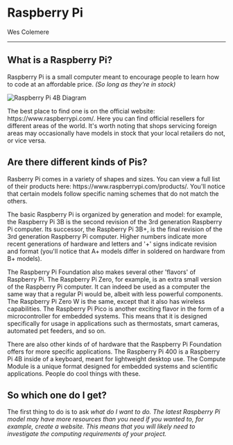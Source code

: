 # Raspberry Pi

Wes Colemere

---

## What is a Raspberry Pi?

<p>Raspberry Pi is a small computer meant to encourage people to learn how to code at an affordable price. <i>(So long as they're in stock)</i></p>
<img src="https://assets.raspberrypi.com/static/raspberry-pi-4-labelled-f5e5dcdf6a34223235f83261fa42d1e8.png" title="Raspberry Pi 4B Diagram" alt="Raspberry Pi 4B Diagram">
<p>The best place to find one is on the official website: https://www.raspberrypi.com/. Here you can find official resellers for different areas of the world. It's worth noting that shops servicing foreign areas may occasionally have models in stock that your local retailers do not, or vice versa.</p>

## Are there different kinds of Pis?

<p>Rasberry Pi comes in a variety of shapes and sizes. You can view a full list of their products here: https://www.raspberrypi.com/products/. You'll notice that certain models follow specific naming schemes that do not match the others.</p> 

<p>The basic Raspberry Pi is organized by generation and model: for example, the Raspberry Pi 3B is the second revision of the 3rd generation Raspberry Pi computer. Its successor, the Raspberry Pi 3B+, is the final revision of the 3rd generation Raspberry Pi computer. Higher numbers indicate more recent generations of hardware and letters and '+' signs indicate revision and format (you'll notice that A+ models differ in soldered on hardware from B+ models).</p>

<p>The Raspberry Pi Foundation also makes several other 'flavors' of Raspberry Pi. The Raspberry Pi Zero, for example, is an extra small version of the Raspberry Pi computer. It can indeed be used as a computer the same way that a regular Pi would be, albeit with less powerful components. The Raspberry Pi Zero W is the same, except that it also has wireless capabilities. The Raspberry Pi Pico is another exciting flavor in the form of a microcontroller for embedded systems. This means that it is designed specifically for usage in applications such as thermostats, smart cameras, automated pet feeders, and so on.</p>

<p> There are also other kinds of of hardware that the Raspberry Pi Foundation offers for more specific applications. The Raspberry Pi 400 is a Raspberry Pi 4B inside of a keyboard, meant for lightweight desktop use. The Compute Module is a unique format designed for embedded systems and scientific applications. People do cool things with these. </p>

## So which one do I get?

<p> The first thing to do is to ask <i> what do I want to do.<i> The latest Raspberry Pi model may have more resources than you need if you wanted to, for example, create a website. This means that you will likely need to investigate the computing requirements of your project.</p>
